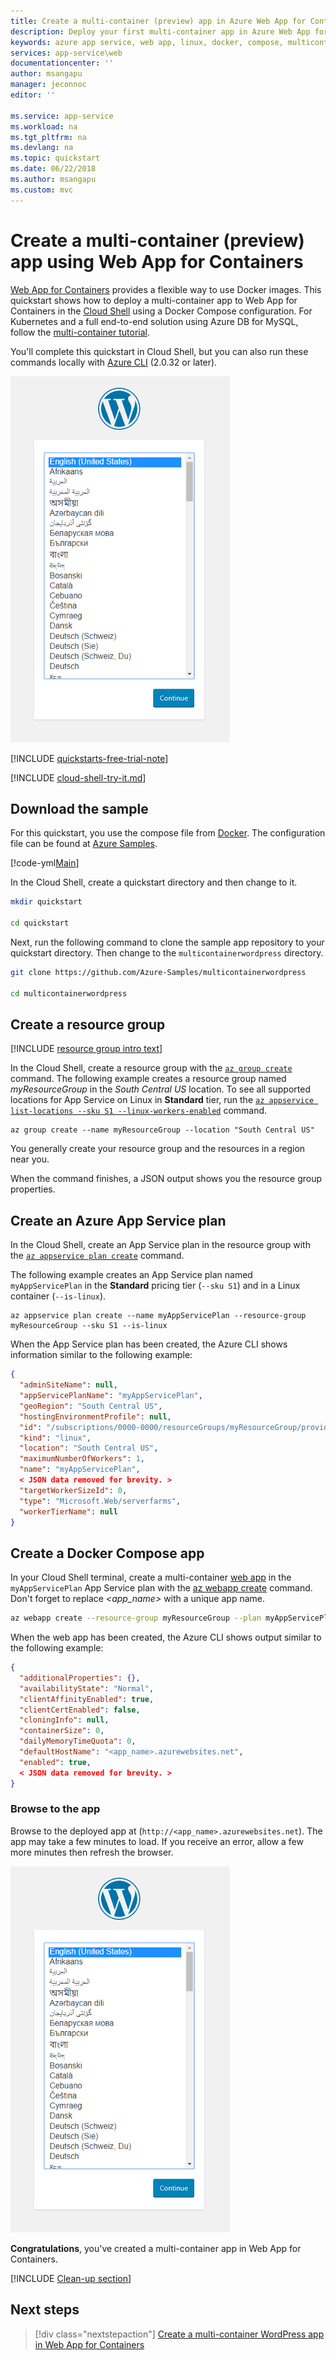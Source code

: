 ```yaml
---
title: Create a multi-container (preview) app in Azure Web App for Containers using a Docker Compose configuration
description: Deploy your first multi-container app in Azure Web App for Containers in minutes
keywords: azure app service, web app, linux, docker, compose, multicontainer, multi-container, web app for containers, multiple containers, container, kubernetes, wordpress, azure db for mysql, production database with containers
services: app-service\web
documentationcenter: ''
author: msangapu
manager: jeconnoc
editor: ''

ms.service: app-service
ms.workload: na
ms.tgt_pltfrm: na
ms.devlang: na
ms.topic: quickstart
ms.date: 06/22/2018
ms.author: msangapu
ms.custom: mvc
---
```

# Create a multi-container (preview) app using Web App for Containers

[Web App for Containers](app-service-linux-intro.md) provides a flexible way to use Docker images. This quickstart shows how to deploy a multi-container app to Web App for Containers in the [Cloud Shell](https://docs.microsoft.com/en-us/azure/cloud-shell/overview) using a Docker Compose configuration. For Kubernetes and a full end-to-end solution using Azure DB for MySQL, follow the [multi-container tutorial](tutorial-multi-container-app.md).

You'll complete this quickstart in Cloud Shell, but you can also run these commands locally with [Azure CLI](/cli/azure/install-azure-cli) (2.0.32 or later). 

![Sample multi-container app on Web App for Containers][1]

[!INCLUDE [quickstarts-free-trial-note](../../../includes/quickstarts-free-trial-note.md)]

[!INCLUDE [cloud-shell-try-it.md](../../../includes/cloud-shell-try-it.md)]

## Download the sample

For this quickstart, you use the compose file from [Docker](https://docs.docker.com/compose/wordpress/#define-the-project). The configuration file can be found at [Azure Samples](https://github.com/Azure-Samples/multicontainerwordpress).

[!code-yml[Main](../../../azure-app-service-multi-container/docker-compose-wordpress.yml)]

In the Cloud Shell, create a quickstart directory and then change to it.

```bash
mkdir quickstart

cd quickstart
```

Next, run the following command to clone the sample app repository to your quickstart directory. Then change to the `multicontainerwordpress` directory.

```bash
git clone https://github.com/Azure-Samples/multicontainerwordpress

cd multicontainerwordpress
```

## Create a resource group

[!INCLUDE [resource group intro text](../../../includes/resource-group.md)]

In the Cloud Shell, create a resource group with the [`az group create`](/cli/azure/group?view=azure-cli-latest#az-group-create) command. The following example creates a resource group named *myResourceGroup* in the *South Central US* location. To see all supported locations for App Service on Linux in **Standard** tier, run the [`az appservice list-locations --sku S1 --linux-workers-enabled`](/cli/azure/appservice?view=azure-cli-latest#az-appservice-list-locations) command.

```azurecli-interactive
az group create --name myResourceGroup --location "South Central US"
```

You generally create your resource group and the resources in a region near you.

When the command finishes, a JSON output shows you the resource group properties.

## Create an Azure App Service plan

In the Cloud Shell, create an App Service plan in the resource group with the [`az appservice plan create`](/cli/azure/appservice/plan?view=azure-cli-latest#az-appservice-plan-create) command.

The following example creates an App Service plan named `myAppServicePlan` in the **Standard** pricing tier (`--sku S1`) and in a Linux container (`--is-linux`).

```azurecli-interactive
az appservice plan create --name myAppServicePlan --resource-group myResourceGroup --sku S1 --is-linux
```

When the App Service plan has been created, the Azure CLI shows information similar to the following example:

```json
{
  "adminSiteName": null,
  "appServicePlanName": "myAppServicePlan",
  "geoRegion": "South Central US",
  "hostingEnvironmentProfile": null,
  "id": "/subscriptions/0000-0000/resourceGroups/myResourceGroup/providers/Microsoft.Web/serverfarms/myAppServicePlan",
  "kind": "linux",
  "location": "South Central US",
  "maximumNumberOfWorkers": 1,
  "name": "myAppServicePlan",
  < JSON data removed for brevity. >
  "targetWorkerSizeId": 0,
  "type": "Microsoft.Web/serverfarms",
  "workerTierName": null
}
```

## Create a Docker Compose app

In your Cloud Shell terminal, create a multi-container [web app](app-service-linux-intro.md) in the `myAppServicePlan` App Service plan with the [az webapp create](/cli/azure/webapp?view=azure-cli-latest#az-webapp-create) command. Don't forget to replace _\<app_name>_ with a unique app name.

```bash
az webapp create --resource-group myResourceGroup --plan myAppServicePlan --name <app_name> --multicontainer-config-type compose --multicontainer-config-file compose-wordpress.yml
```

When the web app has been created, the Azure CLI shows output similar to the following example:

```json
{
  "additionalProperties": {},
  "availabilityState": "Normal",
  "clientAffinityEnabled": true,
  "clientCertEnabled": false,
  "cloningInfo": null,
  "containerSize": 0,
  "dailyMemoryTimeQuota": 0,
  "defaultHostName": "<app_name>.azurewebsites.net",
  "enabled": true,
  < JSON data removed for brevity. >
}
```

### Browse to the app

Browse to the deployed app at (`http://<app_name>.azurewebsites.net`). The app may take a few minutes to load. If you receive an error, allow a few more minutes then refresh the browser.

![Sample multi-container app on Web App for Containers][1]

**Congratulations**, you've created a multi-container app in Web App for Containers.

[!INCLUDE [Clean-up section](../../../includes/cli-script-clean-up.md)]

## Next steps

> [!div class="nextstepaction"]
> [Create a multi-container WordPress app in Web App for Containers](tutorial-multi-container-app.md)

<!--Image references-->
[1]: ./media/tutorial-multi-container-app/azure-multi-container-wordpress-install.png